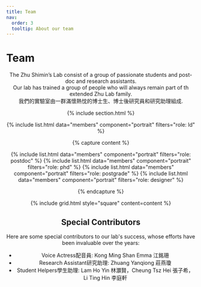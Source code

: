```yaml
---
title: Team
nav:
  order: 3
  tooltip: About our team
---
```


# Team

<center> The Zhu Shimin’s Lab consist of a group of passionate students and post-doc and research assistants.<br>
Our lab has trained a group of people who will always remain part of th extended Zhu Lab family.<br>
我們的實驗室由一群滿懷熱忱的博士生、博士後研究員和研究助理組成.

{% include section.html %}


{% include list.html data="members" component="portrait" filters="role: ld" %}



{% capture content %}

{% include list.html data="members" component="portrait" filters="role: postdoc" %}
{% include list.html data="members" component="portrait" filters="role: phd" %}
{% include list.html data="members" component="portrait" filters="role: postgrade" %}
{% include list.html data="members" component="portrait" filters="role: designer" %}

{% endcapture %}


{% include grid.html style="square" content=content %}



<h2>Special Contributors</h2>

Here are some special contributors to our lab's success, whose efforts have been invaluable over the years:

<ul>
    <li>Voice Actress配音員: Kong Ming Shan Emma 江銘珊 </li>
    <li>Research Assistant研究助理: Zhuang Yanqiong 莊燕瓊</li>
    <li>Student Helpers學生助理: Lam Ho Yin 林灝賢，Cheung Tsz Hei 張子希，Li Ting Hin 李庭軒</li>

</ul>